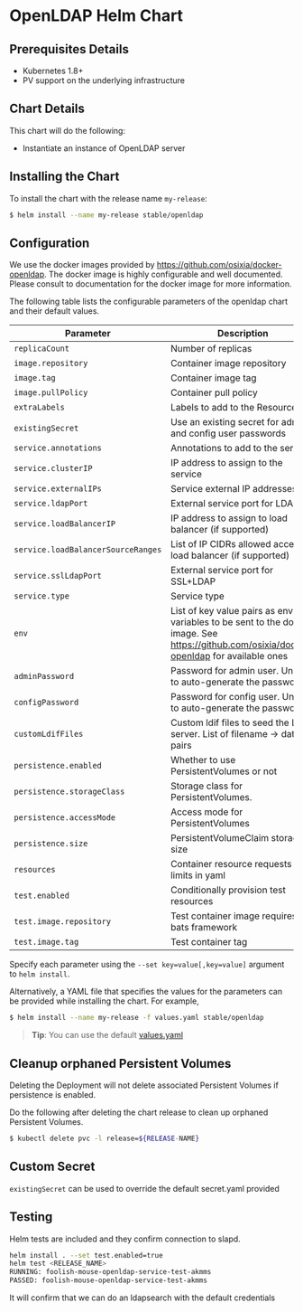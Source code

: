 # OpenLDAP Helm Chart

## Prerequisites Details
* Kubernetes 1.8+
* PV support on the underlying infrastructure

## Chart Details
This chart will do the following:

* Instantiate an instance of OpenLDAP server

## Installing the Chart

To install the chart with the release name `my-release`:

```bash
$ helm install --name my-release stable/openldap
```

## Configuration

We use the docker images provided by https://github.com/osixia/docker-openldap. The docker image is highly configurable and well documented. Please consult to documentation for the docker image for more information.

The following table lists the configurable parameters of the openldap chart and their default values.

| Parameter                          | Description                                                               | Default           |
| ---------------------------------- | ------------------------------------------------------------------------- | ------------------|
| `replicaCount`                     | Number of replicas                                                        | `1`               |
| `image.repository`                 | Container image repository                                                | `osixia/openldap` |
| `image.tag`                        | Container image tag                                                       | `1.1.10`          |
| `image.pullPolicy`                 | Container pull policy                                                     | `IfNotPresent`    |
| `extraLabels`                      | Labels to add to the Resources                                            | `{}`              |
| `existingSecret`                   | Use an existing secret for admin and config user passwords                | `""`              |
| `service.annotations`              | Annotations to add to the service                                         | `{}`              |
| `service.clusterIP`                | IP address to assign to the service                                       | `""`              |
| `service.externalIPs`              | Service external IP addresses                                             | `[]`              |
| `service.ldapPort`                 | External service port for LDAP                                            | `389`             |
| `service.loadBalancerIP`           | IP address to assign to load balancer (if supported)                      | `""`              |
| `service.loadBalancerSourceRanges` | List of IP CIDRs allowed access to load balancer (if supported)           | `[]`              |
| `service.sslLdapPort`              | External service port for SSL+LDAP                                        | `636`             |
| `service.type`                     | Service type                                                              | `ClusterIP`       |
| `env`                              | List of key value pairs as env variables to be sent to the docker image. See https://github.com/osixia/docker-openldap for available ones | `[see values.yaml]`  |
| `adminPassword`                    | Password for admin user. Unset to auto-generate the password              | None              |
| `configPassword`                   | Password for config user. Unset to auto-generate the password             | None              |
| `customLdifFiles`                  | Custom ldif files to seed the LDAP server. List of filename -> data pairs | None              |
| `persistence.enabled`              | Whether to use PersistentVolumes or not                                   | `false`           |
| `persistence.storageClass`         | Storage class for PersistentVolumes.                                      | `<unset>`         |
| `persistence.accessMode`           | Access mode for PersistentVolumes                                         | `ReadWriteOnce`   |
| `persistence.size`                 | PersistentVolumeClaim storage size                                        | `8Gi`             |
| `resources`                        | Container resource requests and limits in yaml                            | `{}`              |
| `test.enabled`                     | Conditionally provision test resources                                    | `false`           |
| `test.image.repository`            | Test container image requires bats framework                              | `dduportal/bats`  |
| `test.image.tag`                   | Test container tag                                                        | `0.4.0`           |


Specify each parameter using the `--set key=value[,key=value]` argument to `helm install`.

Alternatively, a YAML file that specifies the values for the parameters can be provided while installing the chart. For example,

```bash
$ helm install --name my-release -f values.yaml stable/openldap
```

> **Tip**: You can use the default [values.yaml](values.yaml)


## Cleanup orphaned Persistent Volumes

Deleting the Deployment will not delete associated Persistent Volumes if persistence is enabled.

Do the following after deleting the chart release to clean up orphaned Persistent Volumes.

```bash
$ kubectl delete pvc -l release=${RELEASE-NAME}
```

## Custom Secret

`existingSecret` can be used to override the default secret.yaml provided

## Testing

Helm tests are included and they confirm connection to slapd.

```bash
helm install . --set test.enabled=true
helm test <RELEASE_NAME>
RUNNING: foolish-mouse-openldap-service-test-akmms
PASSED: foolish-mouse-openldap-service-test-akmms
```

It will confirm that we can do an ldapsearch with the default credentials
